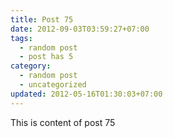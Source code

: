 ```yaml
---
title: Post 75
date: 2012-09-03T03:59:27+07:00
tags:
  - random post
  - post has 5
category:
  - random post
  - uncategorized
updated: 2012-05-16T01:30:03+07:00
---
```

This is content of post 75